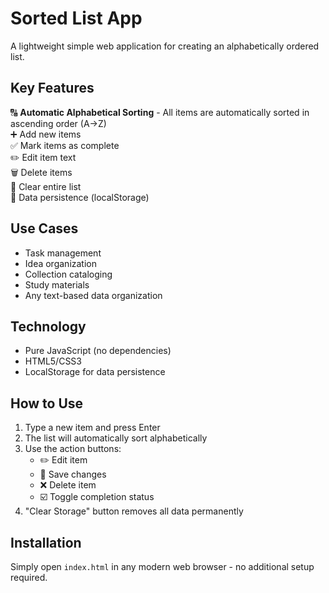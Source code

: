 # Sorted List App

A lightweight simple web application for creating an alphabetically ordered list.

## Key Features

🔠 **Automatic Alphabetical Sorting** - All items are automatically sorted in ascending order (A→Z)  
➕ Add new items  
✅ Mark items as complete  
✏️ Edit item text  
🗑️ Delete items  
🧹 Clear entire list  
💾 Data persistence (localStorage)  

## Use Cases

- Task management
- Idea organization
- Collection cataloging
- Study materials
- Any text-based data organization

## Technology

- Pure JavaScript (no dependencies)
- HTML5/CSS3
- LocalStorage for data persistence

## How to Use

1. Type a new item and press Enter
2. The list will automatically sort alphabetically
3. Use the action buttons:
   - ✏️ Edit item
   - 💾 Save changes
   - ❌ Delete item
   - ☑️ Toggle completion status
4. "Clear Storage" button removes all data permanently

## Installation

Simply open `index.html` in any modern web browser - no additional setup required.
